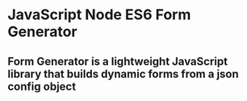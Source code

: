 # JavaScript Node ES6 Form Generator
## Form Generator is a lightweight JavaScript library that builds dynamic forms from a json config object